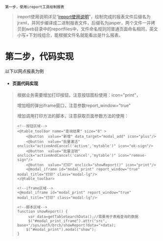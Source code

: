 ```
第一步，使用ireport工具绘制报表
```

> ireport使用说明详见“[ireport使用说明](/kuang-jia-she-zhi/bao-biao-he-da-yin/ireportzheng-he-kai-fa-pdf-bao-biao/ireportshi-yong-shuo-ming.md)”，绘制完成的报表文件后缀名为jrxml，并同步编译成二进制报表文件，后缀名为jasper，两个文件一并拷贝到web目录中的reportfiles中，文件命名规则同普通页面命名相同，英文小写+下划线组合，能根据文件名就能看出是什么报表。

# 第二步，代码实现

以下以网点报表为例

* #### 页面代码实现

> 根据业务需要增加打印按钮，注意按钮图标使用：icon="print"，
>
> 增加相的弹出iframe窗口，注意参数report\_window="true"
>
> 增加调用打印方法的脚本，注意获取页面参数方法的使用：
>
> ```
> <!--按钮区域-->
> <@table_toolbar name="查询结果" size="8" >
>     <@button  value="新增" data_target="modal_add" icon="plus"/>
>     <@button  value="批量激活" onclick="activeAndCancel('active','mytable')" icon="ok-sign"/>
>     <@button  value="批量注销" onclick="activeAndCancel('cancel','mytable')" icon="remove-sign"/>
>     <@button  value="打印" onclick="showReport()" icon="print"/>
>     <@modal_iframe id="modal_print" report_window="true" modal_title="打印" class="modal-lg"/>
> </@table_toolbar>
>
> <!--iframe区域-->
> <@modal_iframe id="modal_print" report_window="true" modal_title="打印" class="modal-lg"/>
>
> <!--脚本区域-->
> function showReport() {
>      var data=getTableSearchData();//需要用于表格查询的数据
>      $("#modal_print_iframe").attr("src", base+"/sys/auth/brch/showReport?data="+data);
>     $("#modal_print").modal("show");
> }
> ```



